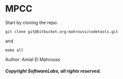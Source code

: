 # MPCC

Start by cloning the repo:

```
git clone git@bitbucket.org:mahrouss/codetools.git
```

and

```
make all
```

Author: Amlal El Mahrouss

##### Copyright SoftwareLabs, all rights reserved.
